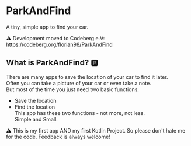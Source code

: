 # ParkAndFind
A tiny, simple app to find your car.  

:warning: Development moved to Codeberg e.V: https://codeberg.org/florian98/ParkAndFind  

## What is ParkAndFind? :parking:
There are many apps to save the location of your car to find it later.  
Often you can take a picture of your car or even take a note.  
But most of the time you just need two basic functions:  
- Save the location  
- Find the location  
This app has these two functions - not more, not less.  
Simple and Small.  

:warning: This is my first app AND my first Kotlin Project. So please don't hate me for the code. Feedback is always welcome!  
